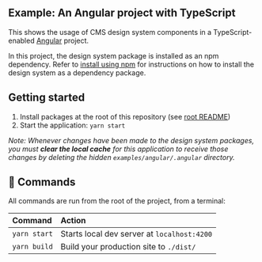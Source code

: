 ## Example: An Angular project with TypeScript

This shows the usage of CMS design system components in a TypeScript-enabled [Angular](https://angular.dev/) project.

In this project, the design system package is installed as an npm dependency. Refer to [install using npm](https://design.cms.gov/getting-started/for-developers/#option-1-install-using-npm) for instructions on how to install the design system as a dependency package.

## Getting started

1. Install packages at the root of this repository (see [root README](../../README.md))
1. Start the application: `yarn start`

_Note: Whenever changes have been made to the design system packages, you must **clear the local cache** for this application to receive those changes by deleting the hidden `examples/angular/.angular` directory._

## 🧞 Commands

All commands are run from the root of the project, from a terminal:

| Command      | Action                                      |
| :----------- | :------------------------------------------ |
| `yarn start` | Starts local dev server at `localhost:4200` |
| `yarn build` | Build your production site to `./dist/`     |
